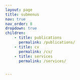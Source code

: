 ```yaml
---
layout: page
title: submenus
nav: true
nav_order: 8
dropdown: true
children: 
    - title: publications
      permalink: /publications/
    - title: cv
      permalink: /cv/
    - title: services
      permalink: /services/


---
```

